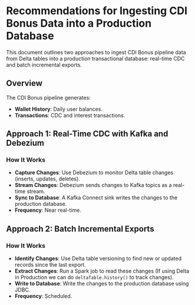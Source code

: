 # Recommendations for Ingesting CDI Bonus Data into a Production Database

This document outlines two approaches to ingest CDI Bonus pipeline data from Delta tables into a production transactional database: real-time CDC and batch incremental exports.

## Overview
The CDI Bonus pipeline generates:
- **Wallet History**: Daily user balances.
- **Transactions**: CDC and interest transactions.

## Approach 1: Real-Time CDC with Kafka and Debezium

### How It Works
- **Capture Changes**: Use Debezium to monitor Delta table changes (inserts, updates, deletes).
- **Stream Changes**: Debezium sends changes to Kafka topics as a real-time stream.
- **Sync to Database**: A Kafka Connect sink writes the changes to the production database.
- **Frequency**: Near real-time.

## Approach 2: Batch Incremental Exports

### How It Works
- **Identify Changes**: Use Delta table versioning to find new or updated records since the last export.
- **Extract Changes**: Run a Spark job to read these changes (If using Delta in Production we can do `deltaTable.history()` to track changes).
- **Write to Database**: Write the changes to the production database using JDBC.
- **Frequency**: Scheduled.